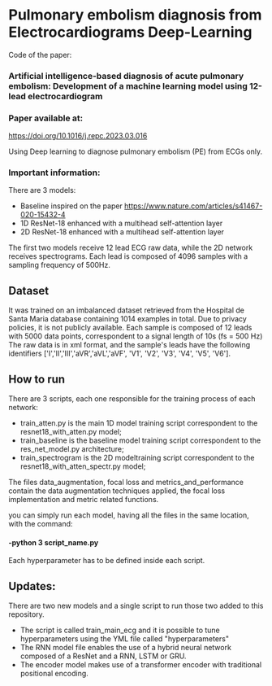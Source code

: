 # Pulmonary embolism diagnosis from Electrocardiograms Deep-Learning

Code of the paper:
### Artificial intelligence-based diagnosis of acute pulmonary embolism: Development of a machine learning model using 12-lead electrocardiogram

### Paper available at:
https://doi.org/10.1016/j.repc.2023.03.016

Using Deep learning to diagnose pulmonary embolism (PE) from ECGs only.


### Important information:
There are 3 models: 
  - Baseline inspired on the paper https://www.nature.com/articles/s41467-020-15432-4 
  - 1D ResNet-18 enhanced with a multihead self-attention layer
  - 2D ResNet-18 enhanced with a multihead self-attention layer

The first two models receive 12 lead ECG raw data, while the 2D network receives spectrograms. Each lead is composed of 4096 samples with a sampling frequency of 500Hz.

## Dataset
It was trained on an imbalanced dataset retrieved from the Hospital de Santa Maria database containing 1014 examples in total. Due to privacy policies, it is not publicly available.
Each sample is composed of 12 leads with 5000 data points, correspondent to a signal length of 10s (fs = 500 Hz)
The raw data is in xml format, and the sample's leads have the following identifiers ['I','II','III','aVR','aVL','aVF', 'V1', 'V2', 'V3', 'V4', 'V5', 'V6'].

## How to run
There are 3 scripts, each one responsible for the training process of each network:
  - train_atten.py is the main 1D model training script correspondent to the resnet18_with_atten.py model;
  - train_baseline is the baseline model training script correspondent to the res_net_model.py architecture;
  - train_spectrogram is the 2D modeltraining script correspondent to the resnet18_with_atten_spectr.py model;

The files data_augmentation, focal loss and metrics_and_performance contain the data augmentation techniques applied, the focal loss implementation and metric related functions.

you can simply run each model, having all the files in the same location, with the command: 
#### -python 3 script_name.py

Each hyperparameter has to be defined inside each script.

## Updates:

There are two new models and a single script to run those two added to this repository. 

- The script is called train_main_ecg and it is possible to tune hyperparameters using the YML file called "hyperparameters"
- The RNN model file enables the use of a hybrid neural network composed of a ResNet and a RNN, LSTM or GRU.
- The encoder model makes use of a transformer encoder with traditional positional encoding.


